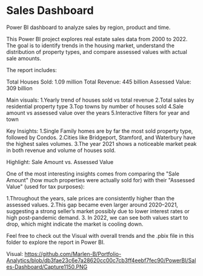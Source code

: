 # Sales Dashboard
Power BI dashboard to analyze sales by region, product and time.

This Power BI project explores real estate sales data from 2000 to 2022. The goal is to identify trends in the housing market, understand the distribution of property types, and compare assessed values with actual sale amounts.


The report includes:

Total Houses Sold: 1.09 million
Total Revenue: 445 billion
Assessed Value: 309 billion

Main visuals:
1.Yearly trend of houses sold vs total revenue
2.Total sales by residential property type
3.Top towns by number of houses sold
4.Sale amount vs assessed value over the years
5.Interactive filters for year and town

Key Insights:
1.Single Family homes are by far the most sold property type, followed by Condos.
2.Cities like Bridgeport, Stamford, and Waterbury have the highest sales volumes.
3.The year 2021 shows a noticeable market peak in both revenue and volume of houses sold.

Highlight: Sale Amount vs. Assessed Value

One of the most interesting insights comes from comparing the "Sale Amount" (how much properties were actually sold for) with their  "Assessed Value" (used for tax purposes):

1.Throughout the years, sale prices are consistently higher than the assessed values.
2.This gap became even larger around 2020–2021, suggesting a strong seller’s market possibly due to lower interest rates or high post-pandemic demand.
3. In 2022, we can see both values start to drop, which might indicate the market is cooling down.



Feel free to check out the  Visual with overall trends and the .pbix  file in this folder to explore the report in Power BI.

 Visual: https://github.com/Marlen-B/Portfolio-Analytics/blob/db3fae23c6e7a28620cc00c7cb3ff4eebf7fec90/PowerBI/Sales-Dashboard/Capture1150.PNG
 
